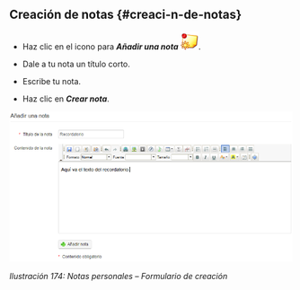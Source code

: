 ## Creación de notas {#creaci-n-de-notas}

*   Haz clic en el icono para _**Añadir una nota**_ ![](../assets/graphics304.png).

*   Dale a tu nota un título corto.

*   Escribe tu nota.

*   Haz clic en _**Crear nota**_.

![](../assets/images236.png)

*Ilustración 174: Notas personales – Formulario de creación*